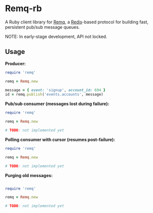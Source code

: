 # Remq-rb

A Ruby client library for [Remq](https://github.com/kainosnoema/remq), a [Redis](http://redis.io)-based protocol for building fast, persistent pub/sub message queues.

NOTE: In early-stage development, API not locked.

## Usage

**Producer:**

``` rb
require 'remq'

remq = Remq.new

message = { event: 'signup', account_id: 694 }
id = remq.publish('events.accounts', message)
```

**Pub/sub consumer (messages lost during failure):**

``` rb
require 'remq'

remq = Remq.new

# TODO: not implemented yet
```

**Polling consumer with cursor (resumes post-failure):**

``` rb
require 'remq'

remq = Remq.new

# TODO: not implemented yet
```

**Purging old messages:**

``` rb

require 'remq'

remq = Remq.new

# TODO: not implemented yet
```